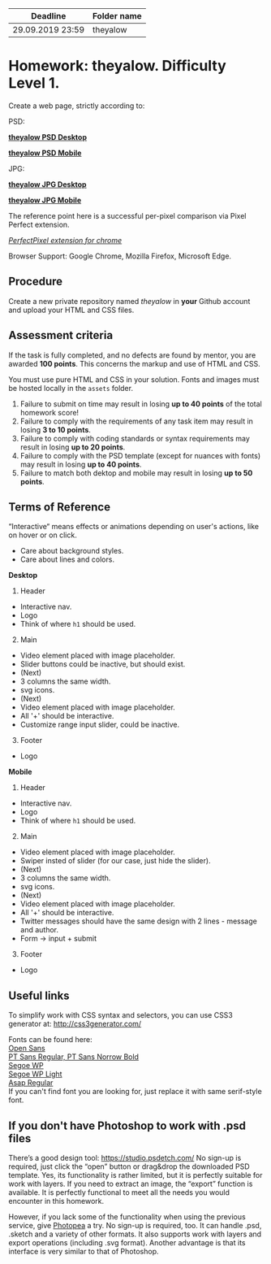 | Deadline  | Folder name |
|-----------|-------------|
| 29.09.2019 23:59 | theyalow |


# Homework: theyalow. Difficulty Level 1.

Create a web page, strictly according to:

PSD:

**[theyalow PSD Desktop](https://github.com/rolling-scopes-school/tasks/blob/master/tasks/markups/level-1/theyalow/THEYALOW%20Desktop.psd)**

**[theyalow PSD Mobile](https://github.com/rolling-scopes-school/tasks/blob/master/tasks/markups/level-1/theyalow/THEYALOW%20mobile.psd)**

JPG:

**[theyalow JPG Desktop](https://github.com/rolling-scopes-school/tasks/blob/master/tasks/markups/level-1/theyalow/THEYALOW%20Desktop.jpg)**

**[theyalow JPG Mobile](https://github.com/rolling-scopes-school/tasks/blob/master/tasks/markups/level-1/theyalow/THEYALOW%20mobile.jpg)**

The reference point here is a successful per-pixel comparison via Pixel Perfect extension.

*[PerfectPixel extension for chrome](https://chrome.google.com/webstore/detail/perfectpixel-by-welldonec/dkaagdgjmgdmbnecmcefdhjekcoceebi?hl=en)*

Browser Support: Google Chrome, Mozilla Firefox, Microsoft Edge.


## Procedure

Create a new private repository named *theyalow* in **your** Github account and upload your HTML and CSS files.

## Assessment criteria

If the task is fully completed, and no defects are found by mentor, you are awarded **100 points**. This concerns the markup and use of HTML and CSS.

You must use pure HTML and CSS in your solution. Fonts and images must be hosted locally in the `assets` folder.

1. Failure to submit on time may result in losing **up to 40 points** of the total homework score!
2. Failure to comply with the requirements of any task item may result in losing **3 to 10 points**.
3. Failure to comply with coding standards or syntax requirements may result in losing **up to 20 points**.
4. Failure to comply with the PSD template (except for nuances with fonts) may result in losing **up to 40 points**.
5. Failure to match both dektop and mobile may result in losing **up to 50 points**.

## Terms of Reference

“Interactive“ means effects or animations depending on user's actions, like on hover or on click.
- Care about background styles.
- Care about lines and colors.

**Desktop**

1. Header
- Interactive nav.
- Logo
- Think of where `h1` should be used.

2. Main
- Video element placed with image placeholder.
- Slider buttons could be inactive, but should exist.
- (Next)
- 3 columns the same width.
- svg icons.
- (Next)
- Video element placed with image placeholder.
- All '+' should be interactive.
- Customize range input slider, could be inactive.

3. Footer
- Logo

**Mobile**

1. Header
- Interactive nav.
- Logo
- Think of where `h1` should be used.

2. Main
- Video element placed with image placeholder.
- Swiper insted of slider (for our case, just hide the slider).
- (Next)
- 3 columns the same width.
- svg icons.
- (Next)
- Video element placed with image placeholder.
- All '+' should be interactive.
- Twitter messages should have the same design with 2 lines - message and author. 
- Form -> input + submit

3. Footer
- Logo


## Useful links

To simplify work with CSS syntax and selectors, you can use CSS3 generator at:
http://css3generator.com/

Fonts can be found here:  
[Open Sans](https://www.fontsquirrel.com/fonts/open-sans)  
[PT Sans Regular, PT Sans Norrow Bold](https://www.fontsquirrel.com/fonts/pt-sans)  
[Segoe WP](https://www.cufonfonts.com/font/segoe-wp)  
[Segoe WP Light](https://www.azfonts.net/families/segoe-wp-light.html)  
[Asap Regular](https://www.fontsquirrel.com/fonts/asap?q%5Bterm%5D=asap&q%5Bsearch_check%5D=Y)  
If you can't find font you are looking for, just replace it with same serif-style font.


## If you don't have Photoshop to work with .psd files
There’s a good design tool: https://studio.psdetch.com/
No sign-up is required, just click the “open” button or drag&drop the downloaded PSD template. Yes, its functionality is rather limited, but it is perfectly suitable for work with layers.
If you need to extract an image, the “export” function is available.
It is perfectly functional to meet all the needs you would encounter in this homework.

However, if you lack some of the functionality when using the previous service, give [Photopea](https://www.photopea.com/) a try.
No sign-up is required, too. It can handle .psd, .sketch and a variety of other formats.
It also supports work with layers and export operations (including .svg format).
Another advantage is that its interface is very similar to that of Photoshop.

